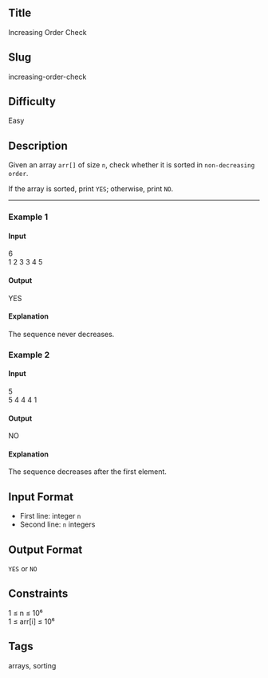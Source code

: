 ## Title

Increasing Order Check

## Slug

increasing-order-check

## Difficulty

Easy

## Description

Given an array `arr[]` of size `n`, check whether it is sorted in `non-decreasing order`.

If the array is sorted, print `YES`; otherwise, print `NO`.

---

### Example 1

#### Input
6  
1 2 3 3 4 5

#### Output
YES

#### Explanation
The sequence never decreases.

### Example 2

#### Input
5  
5 4 4 4 1

#### Output
NO

#### Explanation
The sequence decreases after the first element.

## Input Format

- First line: integer `n`  
- Second line: `n` integers

## Output Format

`YES` or `NO`

## Constraints

1 ≤ n ≤ 10⁶  
1 ≤ arr[i] ≤ 10⁶

## Tags
arrays, sorting
